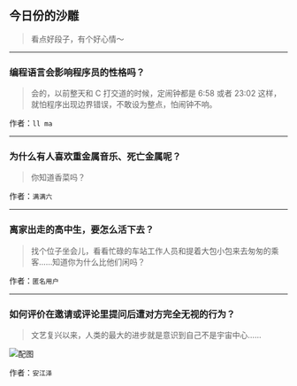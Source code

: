 ## 今日份的沙雕

> 看点好段子，有个好心情～


 
---

### 编程语言会影响程序员的性格吗？

> 会的，以前整天和 C 打交道的时候，定闹钟都是 6:58 或者 23:02 这样，就怕程序出现边界错误，不敢设为整点，怕闹钟不响。


作者：`ll ma`

---

### 为什么有人喜欢重金属音乐、死亡金属呢？

> 你知道香菜吗？


作者：`满满六`

---

### 离家出走的高中生，要怎么活下去？

> 找个位子坐会儿，看看忙碌的车站工作人员和提着大包小包来去匆匆的乘客……知道你为什么比他们闲吗？


作者：`匿名用户`

---

### 如何评价在邀请或评论里提问后遭对方完全无视的行为？

> 文艺复兴以来，人类的最大的进步就是意识到自己不是宇宙中心……



![配图](http://pic2.zhimg.com/7236f582336bad68266d504bf91de24d_b.jpg)


作者：`安江泽`